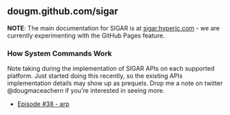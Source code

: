 ## dougm.github.com/sigar

**NOTE**: The main documentation for SIGAR is at [sigar.hyperic.com](http://sigar.hyperic.com) - we are currently experimenting with the GitHub Pages feature.

### How System Commands Work

Note taking during the implementation of SIGAR APIs on each supported platform.  Just started doing this recently, so the existing APIs implementation details may show up as prequels.  Drop me a note on twitter @dougmaceachern if you're interested in seeing more.

* [Episode #38 - arp](sigar_arp_list_get.html)

